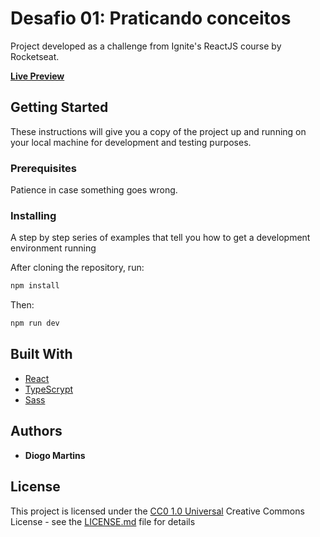 <!-- img src="public/home-b.png" alt="exemplo imagem"> -->

# Desafio 01: Praticando conceitos

Project developed as a challenge from Ignite's ReactJS course by Rocketseat.

**[Live Preview](https://rocketseat-react-todo.vercel.app/)**

<!-- ### Screenshots

[Image](https://github.com/geoalt/appmaster-gameproject/blob/main/public/home-a.png) / [Image](https://github.com/geoalt/appmaster-gameproject/blob/main/public/home-b.png) / [Image](https://github.com/geoalt/appmaster-gameproject/blob/main/public/searchresult.png)
-->
## Getting Started

These instructions will give you a copy of the project up and running on
your local machine for development and testing purposes.

### Prerequisites

Patience in case something goes wrong.

### Installing

A step by step series of examples that tell you how to get a development
environment running

After cloning the repository, run:

```bash
npm install
```

Then:

```bash
npm run dev
```

## Built With

- [React](https://react.dev/)
- [TypeScrypt](https://www.typescriptlang.org/)
- [Sass](https://sass-lang.com/)

## Authors

- **Diogo Martins**

## License

This project is licensed under the [CC0 1.0 Universal](LICENSE.md)
Creative Commons License - see the [LICENSE.md](LICENSE.md) file for
details

